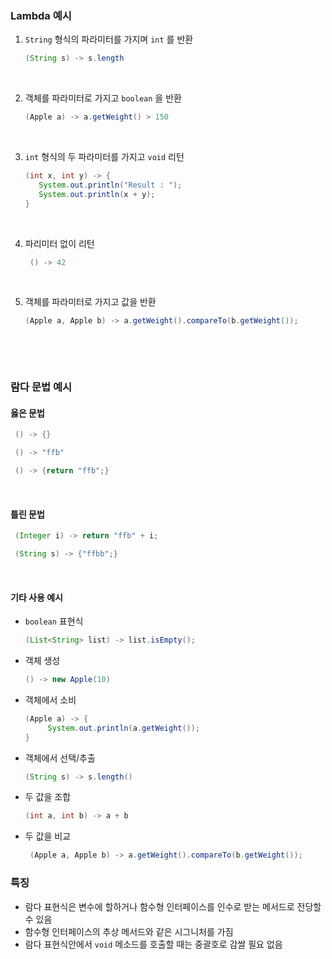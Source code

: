 ### Lambda 예시

1. `String` 형식의 파라미터를 가지며 `int` 를 반환
    ```java
    (String s) -> s.length
    ```
    <br>

2. 객체를 파라미터로 가지고 `boolean` 을 반환
    ```java
   (Apple a) -> a.getWeight() > 150
    ```
    <br>


3. `int` 형식의 두 파라미터를 가지고 `void` 리턴
    ```java
   (int x, int y) -> {
       System.out.println("Result : ");
       System.out.println(x + y);
   }
   ```
   <br>

4. 파리미터 없이 리턴
   ```java
    () -> 42
   ```
   <br>

5. 객체를 파라미터로 가지고 값을 반환
    ```java
    (Apple a, Apple b) -> a.getWeight().compareTo(b.getWeight());
    ```
   <br>

<br>

### 람다 문법 예시

#### 옳은 문법
   ```java
    () -> {}
   ```

   ```java
    () -> "ffb"
   ```

   ```java
    () -> {return "ffb";}
   ```

<br>

#### 틀린 문법
   ```java
    (Integer i) -> return "ffb" + i;
   ```

   ```java
    (String s) -> {"ffbb";}
   ```

<br>

#### 기타 사용 예시
- `boolean` 표현식
   ```java
   (List<String> list) -> list.isEmpty();
   ```
  
- 객체 생성
   ```java
   () -> new Apple(10)
   ```

- 객체에서 소비
   ```java
   (Apple a) -> {
        System.out.println(a.getWeight());
   }
   ```

- 객체에서 선택/추출
   ```java
   (String s) -> s.length()
   ```

- 두 값을 조합
   ```java
   (int a, int b) -> a + b
   ```  

- 두 값을 비교
   ```java
    (Apple a, Apple b) -> a.getWeight().compareTo(b.getWeight());
   ```



### 특징
- 람다 표현식은 변수에 할하거나 함수형 인터페이스를 인수로 받는 메서드로 전당할 수 있음
- 함수형 인터페이스의 추상 메서드와 같은 시그니처를 가짐
- 람다 표현식안에서 `void` 메소드를 호출할 때는 중괄호로 감쌀 필요 없음

